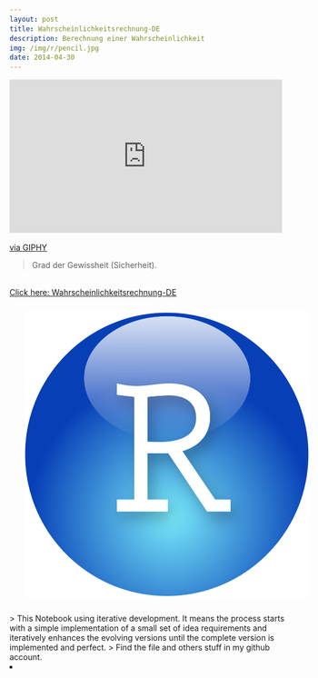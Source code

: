 ```yaml
---
layout: post
title: Wahrscheinlichkeitsrechnung-DE
description: Berechnung einer Wahrscheinlichkeit
img: /img/r/pencil.jpg
date: 2014-04-30
---
```


<iframe src="https://giphy.com/embed/p3KieTPa7p3wtEBQMD" width="480" height="270" frameBorder="0" class="giphy-embed" allowFullScreen></iframe><p><a href="https://giphy.com/gifs/hands-poker-probability-p3KieTPa7p3wtEBQMD">via GIPHY</a></p>

> Grad der Gewissheit (Sicherheit).



<Br>
<a href="https://itsmecevi.github.io/default-r-graphs/">Click here: Wahrscheinlichkeitsrechnung-DE</a>
<Br>
<img class="col one right" src="/img/r/r-studio.png" style="padding:25px">
<Br>
> This Notebook using iterative development. It means the process starts with a simple implementation of a small set of idea requirements and iteratively enhances the evolving versions until the complete version is implemented and perfect.
> Find the file and others stuff in my github account.
<li>
<a id="icon" href="https://github.com/itsmecevi" target="_blank"><i class="fa fa-github fa-fw fa-2x"></i></a>
</li>
